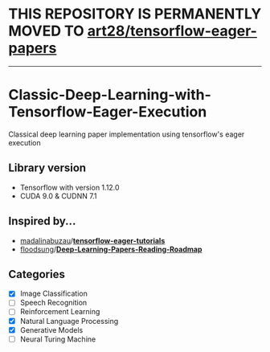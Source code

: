 # THIS REPOSITORY IS PERMANENTLY MOVED TO [art28/tensorflow-eager-papers](https://github.com/art28/tensorflow-eager-papers)

-----------------------------------------------------------------

# Classic-Deep-Learning-with-Tensorflow-Eager-Execution
Classical deep learning paper implementation using tensorflow's eager execution

## Library version
- Tensorflow with version 1.12.0
- CUDA 9.0 & CUDNN 7.1

## Inspired by...

 -  [madalinabuzau](https://github.com/madalinabuzau)/**[tensorflow-eager-tutorials](https://github.com/madalinabuzau/tensorflow-eager-tutorials)**
 -  [floodsung](https://github.com/floodsung)/**[Deep-Learning-Papers-Reading-Roadmap](https://github.com/floodsung/Deep-Learning-Papers-Reading-Roadmap)**

## Categories
 - [x] Image Classification
 - [ ] Speech Recognition
 - [ ] Reinforcement Learning
 - [x] Natural Language Processing
 - [x] Generative Models
 - [ ] Neural Turing Machine
